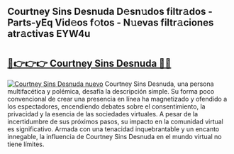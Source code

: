 ## Courtney Sins Desnuda D𝚎sn𝚞dos filtr𝚊dos - Parts-yEq Vid𝚎os f𝚘tos - N𝚞evas filtr𝚊ciones atr𝚊ctivas EYW4u

# <h2><a href="http://mb2e9dg.tromn.icu/?c=Courtney+Sins+Desnuda">🔗👉👉👉 Courtney Sins Desnuda 🔗🔗</a></h2>

[![Courtney Sins Desnuda nuevo](https://i.imgur.com/pEAQMta.gif)](http://mb2e9dg.tromn.icu/?c=Courtney+Sins+Desnuda)
Courtney Sins Desnuda, una persona multifacética y polémica, desafía la descripción simple. Su forma poco convencional de crear una presencia en línea ha magnetizado y ofendido a los espectadores, encendiendo debates sobre el consentimiento, la privacidad y la esencia de las sociedades virtuales. A pesar de la incertidumbre de sus próximos pasos, su impacto en la comunidad virtual es significativo. Armada con una tenacidad inquebrantable y un encanto innegable, la influencia de Courtney Sins Desnuda en el mundo virtual no tiene límites.
